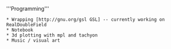 '''Programming'''

    * Wrapping [http://gnu.org/gsl GSL] -- currently working on RealDoubleField
    * Notebook
    * 3d plotting with mpl and tachyon
    * Music / visual art
